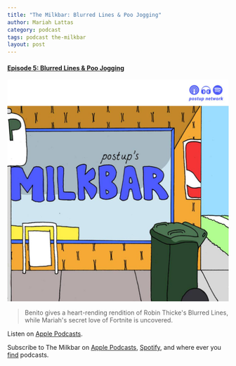 ```yaml
---
title: "The Milkbar: Blurred Lines & Poo Jogging"
author: Mariah Lattas
category: podcast
tags: podcast the-milkbar
layout: post
---
```


#### [Episode 5: Blurred Lines & Poo Jogging](https://podcasts.apple.com/au/podcast/episode-7-blurred-lines-poo-jogging/id1478059008?i=1000453986841)

![The Milkbar Cover Art](/assets/images/the-milkbar.jpg)

> Benito gives a heart-rending rendition of Robin Thicke's Blurred Lines, while Mariah's secret love of Fortnite is uncovered.

Listen on [Apple Podcasts](https://podcasts.apple.com/au/podcast/episode-7-blurred-lines-poo-jogging/id1478059008?i=1000453986841).

Subscribe to The Milkbar on [Apple Podcasts](https://podcasts.apple.com/au/podcast/the-milkbar/id1478059008), [Spotify](https://open.spotify.com/show/1jZ8UrvFnje63aQNC4fzo2), and where ever you [find](https://player.whooshkaa.com/shows/the-milkbar) podcasts. 